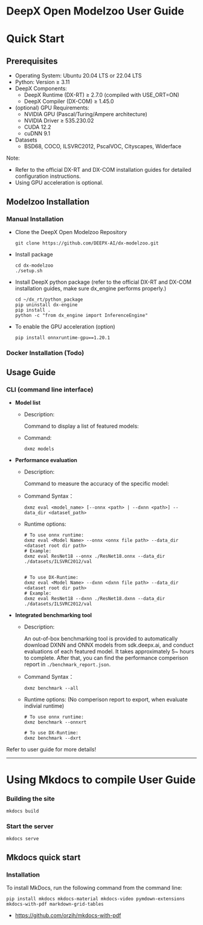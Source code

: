 # DeepX Open Modelzoo User Guide

# Quick Start

## Prerequisites

- Operating System: Ubuntu 20.04 LTS or 22.04 LTS
- Python: Version ≥ 3.11
- DeepX Components:
  - DeepX Runtime (DX-RT) ≥ 2.7.0 (compiled with USE_ORT=ON)
  - DeepX Compiler (DX-COM) ≥ 1.45.0
- (optional) GPU Requirements:
  - NVIDIA GPU (Pascal/Turing/Ampere architecture)
  - NVIDIA Driver ≥ 535.230.02
  - CUDA 12.2
  - cuDNN 9.1
- Datasets
  - BSD68, COCO, ILSVRC2012, PscalVOC, Cityscapes, Widerface

Note:

- Refer to the official DX-RT and DX-COM installation guides for detailed configuration instructions.
- Using GPU acceleration is optional.

## Modelzoo Installation

### Manual Installation

- Clone the DeepX Open Modelzoo Repository
  ```
  git clone https://github.com/DEEPX-AI/dx-modelzoo.git
  ```
- Install package

  ```
  cd dx-modelzoo
  ./setup.sh
  ```

- Install DeepX python package (refer to the official DX-RT and DX-COM installation guides, make sure dx_engine performs properly.)
  ```
  cd ~/dx_rt/python_package
  pip uninstall dx-engine
  pip install .
  python -c "from dx_engine import InferenceEngine"
  ```
- To enable the GPU acceleration (option)
  ```
  pip install onnxruntime-gpu==1.20.1
  ```

### Docker Installation (Todo)

## Usage Guide

### CLI (command line interface)

- **Model list**

  - Description:

    Command to display a list of featured models:

  - Command:
    ```
    dxmz models
    ```

- **Performance evaluation**

  - Description:

    Command to measure the accuracy of the specific model:

  - Command Syntax：
    ```
    dxmz eval <model_name> [--onnx <path> | --dxnn <path>] --data_dir <dataset_path>
    ```
  - Runtime options:

    ```
    # To use onnx runtime:
    dxmz eval <Model Name> --onnx <onnx file path> --data_dir <dataset root dir path>
    # Example:
    dxmz eval ResNet18 --onnx ./ResNet18.onnx --data_dir ./datasets/ILSVRC2012/val


    # To use DX-Runtime:
    dxmz eval <Model Name> --dxnn <dxnn file path> --data_dir <dataset root dir path>
    # Example:
    dxmz eval ResNet18 --dxnn ./ResNet18.dxnn --data_dir ./datasets/ILSVRC2012/val
    ```

- **Integrated benchmarking tool**

  - Description:

    An out-of-box benchmarking tool is provided to automatically download DXNN and ONNX models from sdk.deepx.ai, and conduct evaluations of each featured model. It takes approximately 5~ hours to complete. After that, you can find the performance comperison report in `./benchmark_report.json`.

  - Command Syntax：
    ```
    dxmz benchmark --all
    ```
  - Runtime options: (No comperison report to export, when evaluate indivial runtime)

    ```
    # To use onnx runtime:
    dxmz benchmark --onnxrt

    # To use DX-Runtime:
    dxmz benchmark --dxrt
    ```

Refer to user guide for more details!

---

# Using Mkdocs to compile User Guide

### Building the site

```
mkdocs build
```

### Start the server

```
mkdocs serve
```

## Mkdocs quick start

### Installation

To install MkDocs, run the following command from the command line:

```
pip install mkdocs mkdocs-material mkdocs-video pymdown-extensions mkdocs-with-pdf markdown-grid-tables
```

- https://github.com/orzih/mkdocs-with-pdf
